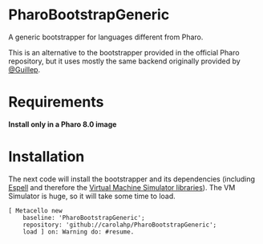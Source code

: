 # PharoBootstrapGeneric
A generic bootstrapper for languages different from Pharo. 

This is an alternative to the bootstrapper provided in the official Pharo repository, but it uses mostly the same backend originally provided by [@Guillep](https://github.com/guillep/).

# Requirements
<strong>Install only in a Pharo 8.0 image</strong>

# Installation
The next code will install the bootstrapper and its dependencies (including [Espell](https://github.com/carolahp/espell/) and therefore the [Virtual Machine Simulator libraries](https://github.com/OpenSmalltalk/opensmalltalk-vm)).
The VM Simulator is huge, so it will take some time to load.

```Smalltalk
[ Metacello new
    baseline: 'PharoBootstrapGeneric';
    repository: 'github://carolahp/PharoBootstrapGeneric';
    load ] on: Warning do: #resume.
```
